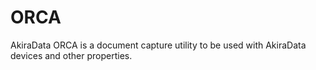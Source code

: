 ORCA
====

AkiraData ORCA is a document capture utility to be used with AkiraData devices and other properties.
